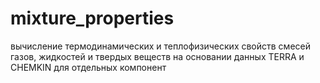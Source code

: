 # mixture_properties
вычисление термодинамических и теплофизических свойств смесей газов, жидкостей и твердых веществ на основании данных TERRA и CHEMKIN для отдельных компонент